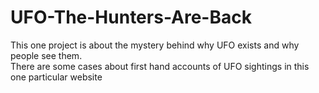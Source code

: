 # UFO-The-Hunters-Are-Back
This one project is about the mystery behind why UFO exists and why people see them.  
There are some cases about first hand accounts of UFO sightings in this one particular website
